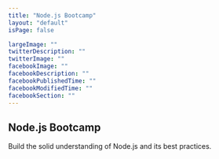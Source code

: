 ```yaml
---
title: "Node.js Bootcamp"
layout: "default"
isPage: false

largeImage: ""
twitterDescription: ""
twitterImage: ""
facebookImage: ""
facebookDescription: ""
facebookPublishedTime: ""
facebookModifiedTime: ""
facebookSection: ""
---
```


Node.js Bootcamp
--------

Build the solid understanding of Node.js and its best practices. 